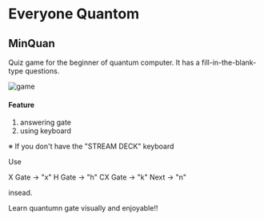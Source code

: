 # Everyone Quantom

## MinQuan

 Quiz game for the beginner of quantum computer.
 It has a fill-in-the-blank-type questions.
 
 ![game](https://user-images.githubusercontent.com/31028690/69210367-ea7c3100-0b9d-11ea-9b09-8868ae43b20e.png)
 
 
 #### Feature
  
  1. answering gate
  2. using keyboard
  
  ※ If you don't have the "STREAM DECK" keyboard
  
  Use
  
   X Gate  -> "x"
   H Gate  -> "h"
   CX Gate -> "k" 
   Next    -> "n"
   
   insead.
   
 Learn quantumn gate visually and enjoyable!!

 
  
